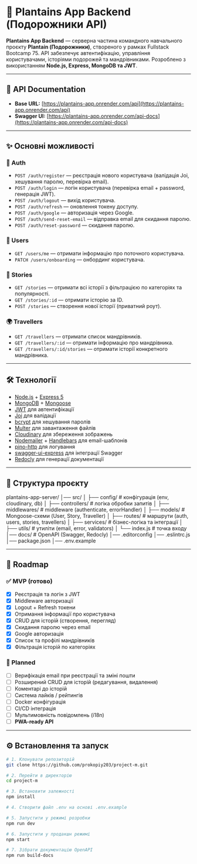 # 🌿 Plantains App Backend (Подорожники API)

**Plantains App Backend** — серверна частина командного навчального проєкту **Plantain (Подорожники)**, створеного у рамках Fullstack Bootcamp 75.
API забезпечує автентифікацію, управління користувачами, історіями подорожей та мандрівниками.
Розроблено з використанням **Node.js, Express, MongoDB та JWT**.

---

## 🚀 API Documentation

- **Base URL:** [https://plantains-app.onrender.com/api](https://plantains-app.onrender.com/api)
- **Swagger UI:** [https://plantains-app.onrender.com/api-docs](https://plantains-app.onrender.com/api-docs)

---

## ✨ Основні можливості

### 🔐 Auth

- `POST /auth/register` — реєстрація нового користувача (валідація Joi, хешування паролю, перевірка email).
- `POST /auth/login` — логін користувача (перевірка email + password, генерація JWT).
- `POST /auth/logout` — вихід користувача.
- `POST /auth/refresh` — оновлення токену доступу.
- `POST /auth/google` — авторизація через Google.
- `POST /auth/send-reset-email` — відправка email для скидання паролю.
- `POST /auth/reset-password` — скидання паролю.

### 👤 Users

- `GET /users/me` — отримати інформацію про поточного користувача.
- `PATCH /users/onboarding` — онбординг користувача.

### 📖 Stories

- `GET /stories` — отримати всі історії з фільтрацією по категоріях та популярності.
- `GET /stories/:id` — отримати історію за ID.
- `POST /stories` — створення нової історії (приватний роут).

### 🌍 Travellers

- `GET /travellers` — отримати список мандрівників.
- `GET /travellers/:id` — отримати інформацію про мандрівника.
- `GET /travellers/:id/stories` — отримати історії конкретного мандрівника.

---

## 🛠 Технології

- [Node.js](https://nodejs.org/) + [Express 5](https://expressjs.com/)
- [MongoDB](https://www.mongodb.com/) + [Mongoose](https://mongoosejs.com/)
- [JWT](https://jwt.io/) для автентифікації
- [Joi](https://joi.dev/) для валідації
- [bcrypt](https://www.npmjs.com/package/bcrypt) для хешування паролів
- [Multer](https://github.com/expressjs/multer) для завантаження файлів
- [Cloudinary](https://cloudinary.com/) для збереження зображень
- [Nodemailer](https://nodemailer.com/) + [Handlebars](https://handlebarsjs.com/) для email-шаблонів
- [pino-http](https://github.com/pinojs/pino-http) для логування
- [swagger-ui-express](https://www.npmjs.com/package/swagger-ui-express) для інтеграції Swagger
- [Redocly](https://redocly.com/) для генерації документації

---

## 📂 Структура проєкту

plantains-app-server/
│── src/
│ ├── config/ # конфігурація (env, cloudinary, db)
│ ├── controllers/ # логіка обробки запитів
│ ├── middlewares/ # middleware (authenticate, errorHandler)
│ ├── models/ # Mongoose-схеми (User, Story, Traveller)
│ ├── routes/ # маршрути (auth, users, stories, travellers)
│ ├── services/ # бізнес-логіка та інтеграції
│ ├── utils/ # утиліти (email, error, validators)
│ └── index.js # точка входу
│── docs/ # OpenAPI (Swagger, Redocly)
│── .editorconfig
│── .eslintrc.js
│── package.json
│── .env.example

---

## 📌 Roadmap

### ✅ MVP (готово)

- [x] Реєстрація та логін з JWT
- [x] Middleware авторизації
- [x] Logout + Refresh токени
- [x] Отримання інформації про користувача
- [x] CRUD для історій (створення, перегляд)
- [x] Скидання паролю через email
- [x] Google авторизація
- [x] Список та профілі мандрівників
- [x] Фільтрація історій по категоріях

### 🚀 Planned

- [ ] Верифікація email при реєстрації та зміні пошти
- [ ] Розширений CRUD для історій (редагування, видалення)
- [ ] Коментарі до історій
- [ ] Система лайків / рейтингів
- [ ] Docker конфігурація
- [ ] CI/CD інтеграція
- [ ] Мультимовність повідомлень (i18n)
- [ ] **PWA-ready API**

---

## ⚙️ Встановлення та запуск

```bash
# 1. Клонувати репозиторій
git clone https://github.com/prokopiy203/project-m.git

# 2. Перейти в директорію
cd project-m

# 3. Встановити залежності
npm install

# 4. Створити файл .env на основі .env.example

# 5. Запустити у режимі розробки
npm run dev

# 6. Запустити у продакшн режимі
npm start

# 7. Зібрати документацію OpenAPI
npm run build-docs
```
